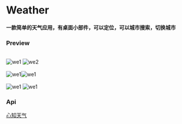 # Weather
#### 一款简单的天气应用，有桌面小部件，可以定位，可以城市搜索，切换城市
### Preview
<br>![we1](/screenshots/we1.gif) ![we2](/screenshots/we2.gif)<br>
<br>![we1](/screenshots/we1.png)![we1](/screenshots/we2.png)<br>
<br>![we1](/screenshots/we3.png) ![we1](/screenshots/we4.png)<br>
### Api
[心知天气](https://www.seniverse.com/api)
